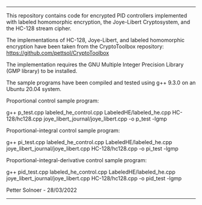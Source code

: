 ***********************************************************

This repository contains code for encrypted PID controllers
implemented with labeled homomorphic encryption, the Joye-Libert
Cryptosystem, and the HC-128 stream cipher.

The implementations of HC-128, Joye-Libert, and labeled
homomorphic encryption have been taken from the
CryptoToolbox repository: https://github.com/pettsol/CryptoToolbox

The implementation requires the GNU Multiple Integer Precision
Library (GMP library) to be installed.

The sample programs have been compiled and tested using g++
9.3.0 on an Ubuntu 20.04 system.

Proportional control sample program:

g++ p_test.cpp labeled_he_control.cpp LabeledHE/labeled_he.cpp HC-128/hc128.cpp joye_libert_journal/joye_libert.cpp -o p_test -lgmp

Proportional-integral control sample program:

g++ pi_test.cpp labeled_he_control.cpp LabeledHE/labeled_he.cpp joye_libert_journal/joye_libert.cpp HC-128/hc128.cpp -o pi_test -lgmp

Proportional-integral-derivative control sample program:

g++ pid_test.cpp labeled_he_control.cpp LabeledHE/labeled_he.cpp joye_libert_journal/joye_libert.cpp HC-128/hc128.cpp -o pid_test -lgmp

Petter Solnoer - 28/03/2022

*************************************************************
